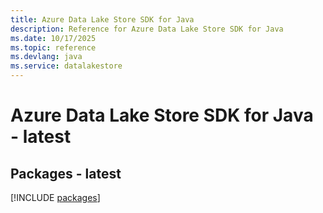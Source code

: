 ```yaml
---
title: Azure Data Lake Store SDK for Java
description: Reference for Azure Data Lake Store SDK for Java
ms.date: 10/17/2025
ms.topic: reference
ms.devlang: java
ms.service: datalakestore
---
```

# Azure Data Lake Store SDK for Java - latest
## Packages - latest
[!INCLUDE [packages](data-lake-store-index.md)]